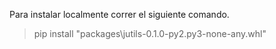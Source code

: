 Para instalar localmente correr el siguiente comando.

> pip install "packages\jutils-0.1.0-py2.py3-none-any.whl"